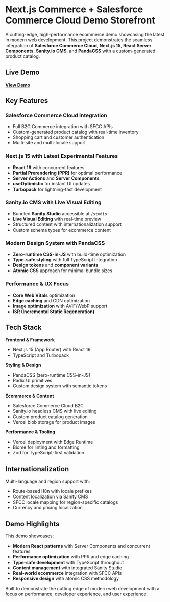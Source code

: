 # Next.js Commerce + Salesforce Commerce Cloud Demo Storefront

A cutting-edge, high-performance ecommerce demo showcasing the latest in modern web development. This project demonstrates the seamless integration of **Salesforce Commerce Cloud**, **Next.js 15**, **React Server Components**, **Sanity.io CMS**, and **PandaCSS** with a custom-generated product catalog.

## Live Demo

**[View Demo](https://nextjs-sfcc-alpha.vercel.app/)**

## Key Features

### **Salesforce Commerce Cloud Integration**
- Full B2C Commerce integration with SFCC APIs
- Custom-generated product catalog with real-time inventory
- Shopping cart and customer authentication
- Multi-site and multi-locale support

### **Next.js 15 with Latest Experimental Features**
- **React 19** with concurrent features
- **Partial Prerendering (PPR)** for optimal performance
- **Server Actions** and **Server Components**
- **useOptimistic** for instant UI updates
- **Turbopack** for lightning-fast development

### **Sanity.io CMS with Live Visual Editing**
- Bundled **Sanity Studio** accessible at `/studio`
- **Live Visual Editing** with real-time preview
- Structured content with internationalization support
- Custom schema types for ecommerce content

### **Modern Design System with PandaCSS**
- **Zero-runtime CSS-in-JS** with build-time optimization
- **Type-safe styling** with full TypeScript integration
- **Design tokens** and **component variants**
- **Atomic CSS** approach for minimal bundle sizes

### **Performance & UX Focus**
- **Core Web Vitals** optimization
- **Edge caching** and CDN optimization
- **Image optimization** with AVIF/WebP support
- **ISR (Incremental Static Regeneration)**

## Tech Stack

**Frontend & Framework**
- Next.js 15 (App Router) with React 19
- TypeScript and Turbopack

**Styling & Design**
- PandaCSS (zero-runtime CSS-in-JS)
- Radix UI primitives
- Custom design system with semantic tokens

**Ecommerce & Content**
- Salesforce Commerce Cloud B2C
- Sanity.io headless CMS with live editing
- Custom product catalog generation
- Vercel blob storage for product images

**Performance & Tooling**
- Vercel deployment with Edge Runtime
- Biome for linting and formatting
- Zod for TypeScript-first validation

## Internationalization

Multi-language and region support with:
- Route-based i18n with locale prefixes
- Content localization via Sanity CMS
- SFCC locale mapping for region-specific catalogs
- Currency and pricing localization

## Demo Highlights

This demo showcases:
- **Modern React patterns** with Server Components and concurrent features
- **Performance optimization** with PPR and edge caching
- **Type-safe development** with TypeScript throughout
- **Content management** with integrated Sanity Studio
- **Real-world ecommerce** integration with SFCC APIs
- **Responsive design** with atomic CSS methodology

Built to demonstrate the cutting edge of modern web development with a focus on performance, developer experience, and user experience.
